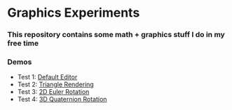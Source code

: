 # Graphics Experiments

### This repository contains some math + graphics stuff I do in my free time

### **Demos**

* Test 1: [Default Editor](https://omarhuseynov011.github.io/GraphicsExperiments/Default/)
* Test 2: [Triangle Rendering](https://omarhuseynov011.github.io/GraphicsExperiments/Triangle/)
* Test 3: [2D Euler Rotation](https://omarhuseynov011.github.io/GraphicsExperiments/EulerRotation/)
* Test 4: [3D Quaternion Rotation](https://omarhuseynov011.github.io/GraphicsExperiments/QuatRotation/)
